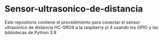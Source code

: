 # Sensor-ultrasonico-de-distancia

Este repositorio contiene el procedimiento para conectar el sensor ultrasónico de distancia HC-SRO4 a la raspberry pi 4 usando los GPIO y las bibliotecas de Python 3.9
